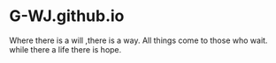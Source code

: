 # G-WJ.github.io
Where there is a will ,there is a way.
All things come to those who wait.
while there a life there is hope.
